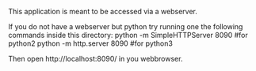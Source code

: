 This application is meant to be accessed via a webserver.

If you do not have a webserver but python try running one the following commands inside this directory:
python -m SimpleHTTPServer 8090  #for python2
python -m http.server 8090       #for python3

Then open http://localhost:8090/ in you webbrowser.
